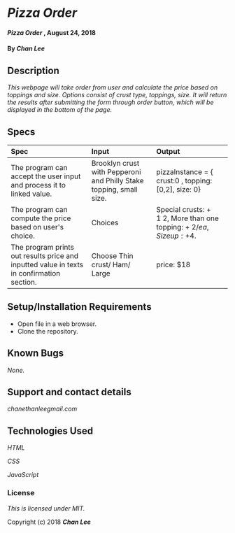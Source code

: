 # _Pizza Order_

#### _Pizza Order_ , August 24, 2018

#### By  _**Chan Lee**_

## Description

_This webpage will take order from user and calculate the price based on toppings and size. Options consist of crust type, toppings, size. It will return the results after submitting the form through order button, which will be displayed in the bottom of the page._

## Specs

| Spec | Input | Output |
| :-------------     | :------------- | :------------- |
|The program can accept the user input and process it to linked value. |	Brooklyn crust with Pepperoni and Philly Stake topping, small size. |	pizzaInstance = { crust:0 , topping:[0,2], size: 0} |
|The program can compute the price based on user's choice. | Choices |	Special crusts: + $1~$2, More than one topping: + $2/ea, Size up: +$4.|
| The program prints out results price and inputted value in texts in confirmation section. | Choose Thin crust/ Ham/ Large | price: $18 |
## Setup/Installation Requirements

* Open file in a web browser.
* Clone the repository.

## Known Bugs

_None._

## Support and contact details

_chanethanleegmail.com_

## Technologies Used

_HTML_

_CSS_

_JavaScript_

### License

*This is licensed under MIT.*

Copyright (c) 2018 **_Chan Lee_**
